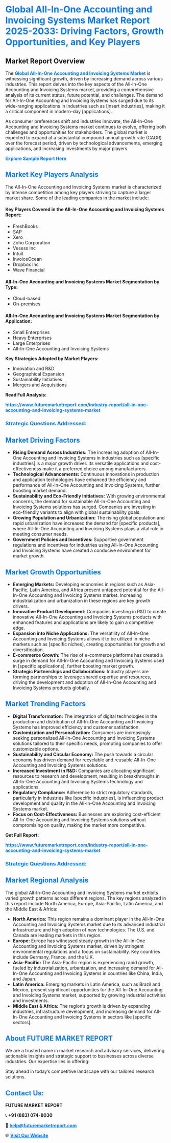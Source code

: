 <h1 style="color: #007BFF;">Global All-In-One Accounting and Invoicing Systems Market Report 2025-2033: Driving Factors, Growth Opportunities, and Key Players</h1>

<section id="overview">
<h2>Market Report Overview</h2>
<p>The <a href="https://www.futuremarketreport.com/industry-report/all-in-one-accounting-and-invoicing-systems-market" style="color: #007BFF; text-decoration: none;"><strong>Global All-In-One Accounting and Invoicing Systems Market</strong></a> is witnessing significant growth, driven by increasing demand across various industries. This report delves into the key aspects of the All-In-One Accounting and Invoicing Systems market, providing a comprehensive analysis of its current status, future potential, and challenges. The demand for All-In-One Accounting and Invoicing Systems has surged due to its wide-ranging applications in industries such as [insert industries], making it a critical component in modern-day [applications].</p>
<p>As consumer preferences shift and industries innovate, the All-In-One Accounting and Invoicing Systems market continues to evolve, offering both challenges and opportunities for stakeholders. The global market is expected to expand at a substantial compound annual growth rate (CAGR) over the forecast period, driven by technological advancements, emerging applications, and increasing investments by major players.</p>
</section>

<section id="overview">
<p><a href="https://www.futuremarketreport.com/request-sample/reportId=111232" style="color: #007BFF; text-decoration: none;"><strong>Explore Sample Report Here</strong></a></p>
</section>

<section id="key-players">
<h2 style="color: #007BFF;">Market Key Players Analysis</h2>
<p>The All-In-One Accounting and Invoicing Systems market is characterized by intense competition among key players striving to capture a larger market share. Some of the leading companies in the market include:</p>
<h4>Key Players Covered in the All-In-One Accounting and Invoicing Systems Report:</h4>
<ul><li>FreshBooks</li><li>SAP</li><li>Xero</li><li>Zoho Corporation</li><li>Vesess Inc</li><li>Intuit</li><li>InvoiceOcean</li><li>Dropbox Inc</li><li>Wave Financial</li></ul>
<h4>All-In-One Accounting and Invoicing Systems Market Segmentation by Type:</h4>
<ul><li>Cloud-based</li><li>On-premises</li></ul>

<h4>All-In-One Accounting and Invoicing Systems Market Segmentation by Application:</h4>
<ul><li>Small Enterprises</li><li>Heavy Enterprises</li><li>Large Enterprises</li><li>All-In-One Accounting and Invoicing Systems</li></ul>
<p><strong>Key Strategies Adopted by Market Players:</strong></p>
<ul>
<li>Innovation and R&D</li>
<li>Geographical Expansion</li>
<li>Sustainability Initiatives</li>
<li>Mergers and Acquisitions</li>
</ul>
</section>

<section>
<p><strong>Read Full Analysis: </strong></p><a href="https://www.futuremarketreport.com/industry-report/all-in-one-accounting-and-invoicing-systems-market" style="color: #007BFF; text-decoration: none;"><strong>https://www.futuremarketreport.com/industry-report/all-in-one-accounting-and-invoicing-systems-market</strong></a>
<h3 style="color: #007BFF;">Strategic Questions Addressed:</h3>
</section>

<section id="driving-factors">
<h2 style="color: #007BFF;">Market Driving Factors</h2>
<ul>
<li><strong>Rising Demand Across Industries:</strong> The increasing adoption of All-In-One Accounting and Invoicing Systems in industries such as [specific industries] is a major growth driver. Its versatile applications and cost-effectiveness make it a preferred choice among manufacturers.</li>
<li><strong>Technological Advancements:</strong> Continuous innovations in production and application technologies have enhanced the efficiency and performance of All-In-One Accounting and Invoicing Systems, further boosting market demand.</li>
<li><strong>Sustainability and Eco-Friendly Initiatives:</strong> With growing environmental concerns, the demand for sustainable All-In-One Accounting and Invoicing Systems solutions has surged. Companies are investing in eco-friendly variants to align with global sustainability goals.</li>
<li><strong>Growing Population and Urbanization:</strong> The rising global population and rapid urbanization have increased the demand for [specific products], where All-In-One Accounting and Invoicing Systems plays a vital role in meeting consumer needs.</li>
<li><strong>Government Policies and Incentives:</strong> Supportive government regulations and incentives for industries using All-In-One Accounting and Invoicing Systems have created a conducive environment for market growth.</li>
</ul>
</section>

<section id="growth-opportunities">
<h2 style="color: #007BFF;">Market Growth Opportunities</h2>
<ul>
<li><strong>Emerging Markets:</strong> Developing economies in regions such as Asia-Pacific, Latin America, and Africa present untapped potential for the All-In-One Accounting and Invoicing Systems market. Increasing industrialization and urbanization in these regions are key growth drivers.</li>
<li><strong>Innovative Product Development:</strong> Companies investing in R&D to create innovative All-In-One Accounting and Invoicing Systems products with enhanced features and applications are likely to gain a competitive edge.</li>
<li><strong>Expansion into Niche Applications:</strong> The versatility of All-In-One Accounting and Invoicing Systems allows it to be utilized in niche markets such as [specific niches], creating opportunities for growth and diversification.</li>
<li><strong>E-commerce Growth:</strong> The rise of e-commerce platforms has created a surge in demand for All-In-One Accounting and Invoicing Systems used in [specific applications], further boosting market growth.</li>
<li><strong>Strategic Partnerships and Collaborations:</strong> Industry players are forming partnerships to leverage shared expertise and resources, driving the development and adoption of All-In-One Accounting and Invoicing Systems products globally.</li>
</ul>
</section>

<section id="trending-factors">
<h2 style="color: #007BFF;">Market Trending Factors</h2>
<ul>
<li><strong>Digital Transformation:</strong> The integration of digital technologies in the production and distribution of All-In-One Accounting and Invoicing Systems has improved efficiency and customer satisfaction.</li>
<li><strong>Customization and Personalization:</strong> Consumers are increasingly seeking personalized All-In-One Accounting and Invoicing Systems solutions tailored to their specific needs, prompting companies to offer customizable options.</li>
<li><strong>Sustainability and Circular Economy:</strong> The push towards a circular economy has driven demand for recyclable and reusable All-In-One Accounting and Invoicing Systems solutions.</li>
<li><strong>Increased Investment in R&D:</strong> Companies are allocating significant resources to research and development, resulting in breakthroughs in All-In-One Accounting and Invoicing Systems technology and applications.</li>
<li><strong>Regulatory Compliance:</strong> Adherence to strict regulatory standards, particularly in industries like [specific industries], is influencing product development and quality in the All-In-One Accounting and Invoicing Systems market.</li>
<li><strong>Focus on Cost-Effectiveness:</strong> Businesses are exploring cost-efficient All-In-One Accounting and Invoicing Systems solutions without compromising on quality, making the market more competitive.</li>
</ul>
</section>

<section>
<p><strong>Get Full Report: </strong></p><a href="https://www.futuremarketreport.com/industry-report/all-in-one-accounting-and-invoicing-systems-market" style="color: #007BFF; text-decoration: none;"><strong>https://www.futuremarketreport.com/industry-report/all-in-one-accounting-and-invoicing-systems-market</strong></a>
<h3 style="color: #007BFF;">Strategic Questions Addressed:</h3>
</section>


<section id="regional-analysis">
<h2 style="color: #007BFF;">Market Regional Analysis</h2>
<p>The global All-In-One Accounting and Invoicing Systems market exhibits varied growth patterns across different regions. The key regions analyzed in this report include North America, Europe, Asia-Pacific, Latin America, and the Middle East & Africa:</p>
<ul>
<li><strong>North America:</strong> This region remains a dominant player in the All-In-One Accounting and Invoicing Systems market due to its advanced industrial infrastructure and high adoption of new technologies. The U.S. and Canada are leading markets in this region.</li>
<li><strong>Europe:</strong> Europe has witnessed steady growth in the All-In-One Accounting and Invoicing Systems market, driven by stringent environmental regulations and a focus on sustainability. Key countries include Germany, France, and the U.K.</li>
<li><strong>Asia-Pacific:</strong> The Asia-Pacific region is experiencing rapid growth, fueled by industrialization, urbanization, and increasing demand for All-In-One Accounting and Invoicing Systems in countries like China, India, and Japan.</li>
<li><strong>Latin America:</strong> Emerging markets in Latin America, such as Brazil and Mexico, present significant opportunities for the All-In-One Accounting and Invoicing Systems market, supported by growing industrial activities and investments.</li>
<li><strong>Middle East & Africa:</strong> The region’s growth is driven by expanding industries, infrastructure development, and increasing demand for All-In-One Accounting and Invoicing Systems in sectors like [specific sectors].</li>
</ul>
</section>

<footer>
<h2 style="color: #007BFF;">About FUTURE MARKET REPORT</h2>
<p>We are a trusted name in market research and advisory services, delivering actionable insights and strategic support to businesses across diverse industries. Our expertise lies in offering:</p>

<p>Stay ahead in today’s competitive landscape with our tailored research solutions.</p>

<h2 style="color: #007BFF;">Contact Us:</h2>
<p><strong>FUTURE MARKET REPORT</strong></p>
<p>📞 <strong>+91 (883) 074-8030</strong></p>
<p>📧 <strong><a href="mailto:help@futuremarketreport.com" style="color: #007BFF;">help@futuremarketreport.com</a></strong></p>
<p>🌐 <strong><a href="https://www.futuremarketreport.com/" style="color: #007BFF;">Visit Our Website</a></strong></p>
</footer>